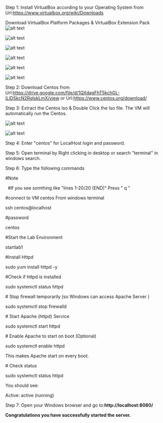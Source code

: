 Step 1: Install VirtualBox according to your Operating System from Url:https://www.virtualbox.org/wiki/Downloads

Download VirtualBox Platform Packages \& VirtualBox Extension Pack 
![alt text](image.png)

![alt text](image-3.png)

![alt text](image-4.png)

![alt text](image-5.png)

![alt text](image-6.png)

![alt text](image-7.png)

Step 2: Download Centos from Url:https://drive.google.com/file/d/1QXdagFhT5kchGL-iLlDSkcN2RqIskLmX/view or Url:https://www.centos.org/download/



Step 3: Extract the Centos Iso \& Double Click the Iso file. The VM will automatically run the Centos.

![alt text](image-1.png)

![alt text](image-2.png)



Step 4: Enter "centos" for LocalHost login and password.



Step 5: Open terminal by Right clicking in desktop or search "terminal" in windows search.



Step 6: Type the following commands 

\#Note 

&nbsp;	#If you see somthing like "lines 1-20/20 (END)" Press " q "



\#connect to VM centos From windows terminal 

ssh centos@localhost



\#password 

centos



\#Start the Lab Environment 

startlab1



\#Install Httpd 

sudo yum install httpd -y



\#Check if httpd is installed

sudo systemctl status httpd



\# Stop firewall temporarily (so Windows can access Apache Server )

sudo systemctl stop firewalld



\# Start Apache (httpd) Service

sudo systemctl start httpd



\# Enable Apache to start on boot (Optional)

sudo systemctl enable httpd

This makes Apache start on every boot.



\# Check status

sudo systemctl status httpd



You should see:



Active: active (running)



Step 7: Open your Windows browser and go to:**http://localhost:8080/**



**Congratulations you  have successfully started the server.**



